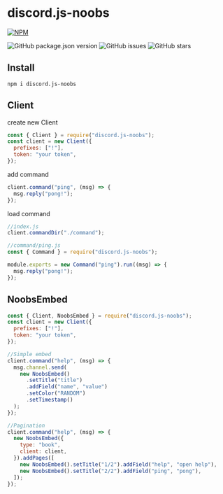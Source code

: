 # discord.js-noobs

[![NPM](https://nodei.co/npm/discord.js-noobs.png)](https://nodei.co/npm/discord.js-noobs/)

![GitHub package.json version](https://img.shields.io/github/package-json/v/Mikan-OwO/discord.js-noobs)
![GitHub issues](https://img.shields.io/github/issues/Mikan-OwO/discord.js-noobs)
![GitHub stars](https://img.shields.io/github/stars/Mikan-OwO/discord.js-noobs?style=social)

## Install

```shell
npm i discord.js-noobs
```

## Client

create new Client

```js
const { Client } = require("discord.js-noobs");
const client = new Client({
  prefixes: ["!"],
  token: "your token",
});
```

add command

```js
client.command("ping", (msg) => {
  msg.reply("pong!");
});
```

load command

```js
//index.js
client.commandDir("./command");

//command/ping.js
const { Command } = require("discord.js-noobs");

module.exports = new Command("ping").run((msg) => {
  msg.reply("pong!");
});
```

## NoobsEmbed

```js
const { Client, NoobsEmbed } = require("discord.js-noobs");
const client = new Client({
  prefixes: ["!"],
  token: "your token",
});

//Simple embed
client.command("help", (msg) => {
  msg.channel.send(
    new NoobsEmbed()
      .setTitle("title")
      .addField("name", "value")
      .setColor("RANDOM")
      .setTimestamp()
  );
});

//Pagination
client.command("help", (msg) => {
  new NoobsEmbed({
    type: "book",
    client: client,
  }).addPages([
    new NoobsEmbed().setTitle("1/2").addField("help", "open help"),
    new NoobsEmbed().setTitle("2/2").addField("ping", "pong"),
  ]);
});
```
